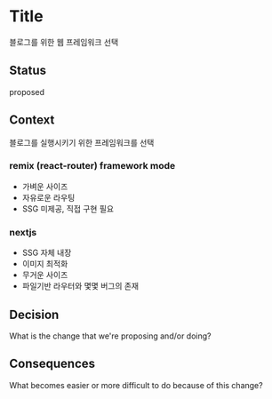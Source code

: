 # Title

블로그를 위한 웹 프레임워크 선택

## Status

proposed

## Context

블로그를 실행시키기 위한 프레임워크를 선택

### remix (react-router) framework mode

- 가벼운 사이즈
- 자유로운 라우팅
- SSG 미제공, 직접 구현 필요

### nextjs

- SSG 자체 내장
- 이미지 최적화
- 무거운 사이즈
- 파일기반 라우터와 몇몇 버그의 존재

## Decision

What is the change that we're proposing and/or doing?

## Consequences

What becomes easier or more difficult to do because of this change?